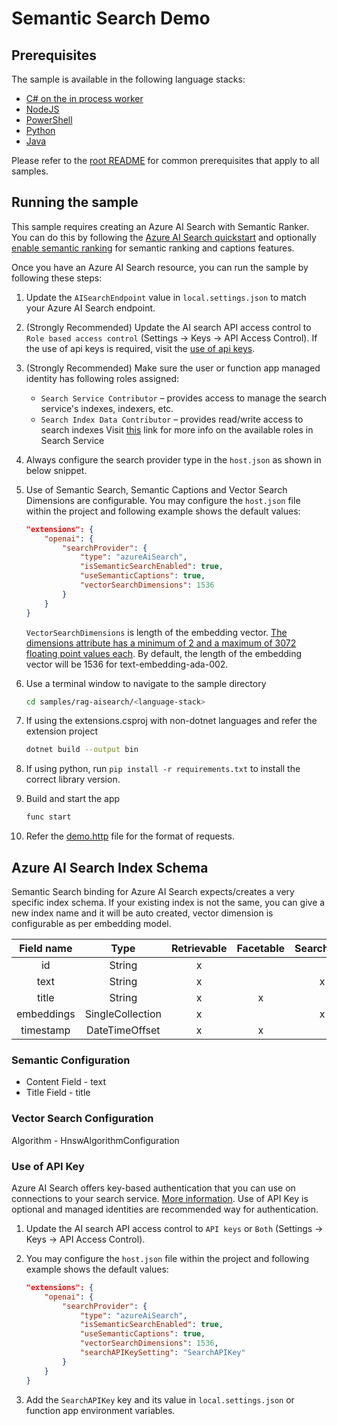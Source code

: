 # Semantic Search Demo

## Prerequisites

The sample is available in the following language stacks:

* [C# on the in process worker](csharp-inproc/)
* [NodeJS](nodejs/)
* [PowerShell](powershell/)
* [Python](python/)
* [Java](java/)

Please refer to the [root README](../../README.md#requirements) for common prerequisites that apply to all samples.

## Running the sample

This sample requires creating an Azure AI Search with Semantic Ranker. You can do this by following the [Azure AI Search quickstart](https://learn.microsoft.com/en-us/azure/search/search-create-service-portal)
and optionally [enable semantic ranking](https://learn.microsoft.com/en-us/azure/search/semantic-how-to-enable-disable?tabs=enable-portal) for semantic ranking and captions features.

Once you have an Azure AI Search resource, you can run the sample by following these steps:

1. Update the `AISearchEndpoint` value in `local.settings.json` to match your Azure AI Search endpoint.
1. (Strongly Recommended) Update the AI search API access control to `Role based access control` (Settings -> Keys -> API Access Control). If the use of api keys is required, visit the [use of api keys](#use-of-api-key).
1. (Strongly Recommended) Make sure the user or function app managed identity has following roles assigned:
    * `Search Service Contributor` – provides access to manage the search service's indexes, indexers, etc.
    * `Search Index Data Contributor` – provides read/write access to search indexes
    Visit [this](https://learn.microsoft.com/azure/search/search-security-rbac#built-in-roles-used-in-search) link for more info on the available roles in Search Service
1. Always configure the search provider type in the `host.json` as shown in below snippet.
1. Use of Semantic Search, Semantic Captions and Vector Search Dimensions are configurable. You may configure the `host.json` file within the project and following example shows the default values:

    ```json
    "extensions": {
        "openai": {
            "searchProvider": {
                "type": "azureAiSearch",
                "isSemanticSearchEnabled": true,
                "useSemanticCaptions": true,
                "vectorSearchDimensions": 1536
            }
        }
    }
    ```

    `VectorSearchDimensions` is length of the embedding vector. [The dimensions attribute has a minimum of 2 and a maximum of 3072 floating point values each](https://learn.microsoft.com/azure/search/search-get-started-vector#:~:text=dimensions%20attribute%20has%20a%20minimum%20of%202%20and%20a%20maximum%20of%203072%20floating%20point%20values%20each). By default, the length of the embedding vector will be 1536 for text-embedding-ada-002.

1. Use a terminal window to navigate to the sample directory

    ```sh
    cd samples/rag-aisearch/<language-stack>
    ```

1. If using the extensions.csproj with non-dotnet languages and refer the extension project

    ```sh
    dotnet build --output bin
    ```

1. If using python, run `pip install -r requirements.txt` to install the correct library version.
1. Build and start the app

    ```sh
    func start
    ```

1. Refer the [demo.http](demo.http) file for the format of requests.

## Azure AI Search Index Schema

Semantic Search binding for Azure AI Search expects/creates a very specific index schema. If your existing index is not the same, you can give a new index name and it will be auto created, vector dimension is configurable as per embedding model.

| Field name | Type             | Retrievable | Facetable | Searchable | Analyzer    | Dimensions  |
|:----------:|:----------------:|:-----------:|:---------:|:----------:|:-----------:|:-----------:|
| id         | String           | x           |           |            |             |             |
| text       | String           | x           |           | x          |             |             |
| title      | String           | x           | x         |            |             |             |
| embeddings | SingleCollection | x           |           | x          | EnMicrosoft | 1536        |
| timestamp  | DateTimeOffset   | x           | x         |            |             |             |

### Semantic Configuration

* Content Field - text
* Title Field - title

### Vector Search Configuration

Algorithm - HnswAlgorithmConfiguration

### Use of API Key

Azure AI Search offers key-based authentication that you can use on connections to your search service. [More information](https://learn.microsoft.com/azure/search/search-security-api-keys). Use of API Key is optional and managed identities are recommended way for authentication.

1. Update the AI search API access control to `API keys` or `Both` (Settings -> Keys -> API Access Control).
1. You may configure the `host.json` file within the project and following example shows the default values:

    ```json
    "extensions": {
        "openai": {
            "searchProvider": {
                "type": "azureAiSearch",
                "isSemanticSearchEnabled": true,
                "useSemanticCaptions": true,
                "vectorSearchDimensions": 1536,
                "searchAPIKeySetting": "SearchAPIKey"
            }
        }
    }
    ```

1. Add the `SearchAPIKey` key and its value in `local.settings.json` or function app environment variables.
